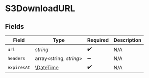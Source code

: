 # S3DownloadURL


## Fields

| Field                                                         | Type                                                          | Required                                                      | Description                                                   |
| ------------------------------------------------------------- | ------------------------------------------------------------- | ------------------------------------------------------------- | ------------------------------------------------------------- |
| `url`                                                         | *string*                                                      | :heavy_check_mark:                                            | N/A                                                           |
| `headers`                                                     | array<string, *string*>                                       | :heavy_minus_sign:                                            | N/A                                                           |
| `expiresAt`                                                   | [\DateTime](https://www.php.net/manual/en/class.datetime.php) | :heavy_check_mark:                                            | N/A                                                           |